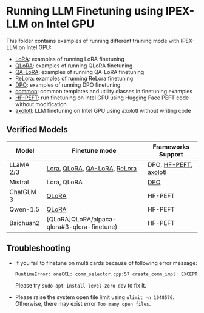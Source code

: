 # Running LLM Finetuning using IPEX-LLM on Intel GPU

This folder contains examples of running different training mode with IPEX-LLM on Intel GPU:

- [LoRA](LoRA): examples of running LoRA finetuning
- [QLoRA](QLoRA): examples of running QLoRA finetuning
- [QA-LoRA](QA-LoRA): examples of running QA-LoRA finetuning
- [ReLora](ReLora): examples of running ReLora finetuning
- [DPO](DPO): examples of running DPO finetuning
- [common](common): common templates and utility classes in finetuning examples
- [HF-PEFT](HF-PEFT): run finetuning on Intel GPU using Hugging Face PEFT code without modification
- [axolotl](axolotl): LLM finetuning on Intel GPU using axolotl without writing code

## Verified Models

| Model      | Finetune mode                                                   | Frameworks Support |
|------------|-----------------------------------------------------------------|-----------------------------------------------------------------|
| LLaMA 2/3    |   [Lora](LoRA), [QLoRA](QLoRA), [QA-LoRA](QA-LoRA), [ReLora](ReLora)  | DPO, [HF-PEFT](HF-PEFT), [axolotl](axolotl) |
| Mistral | Lora, QLoRA | [DPO](DPO) |
| ChatGLM 3 | [QLoRA](QLoRA/alpaca-qlora#3-qlora-finetune) | HF-PEFT |
| Qwen-1.5 | [QLoRA](QLoRA/alpaca-qlora#3-qlora-finetune) | HF-PEFT |
| Baichuan2 | [QLoRA]QLoRA/alpaca-qlora#3-qlora-finetune) | HF-PEFT |

## Troubleshooting
- If you fail to finetune on multi cards because of following error message:
  ```bash
  RuntimeError: oneCCL: comm_selector.cpp:57 create_comm_impl: EXCEPTION: ze_data was not initialized
  ```
  Please try `sudo apt install level-zero-dev` to fix it.

- Please raise the system open file limit using `ulimit -n 1048576`. Otherwise, there may exist error `Too many open files`.
